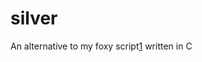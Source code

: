 silver
======

An alternative to my foxy script[1] written in C

[1]: https://github.com/s-p-k/foxy
